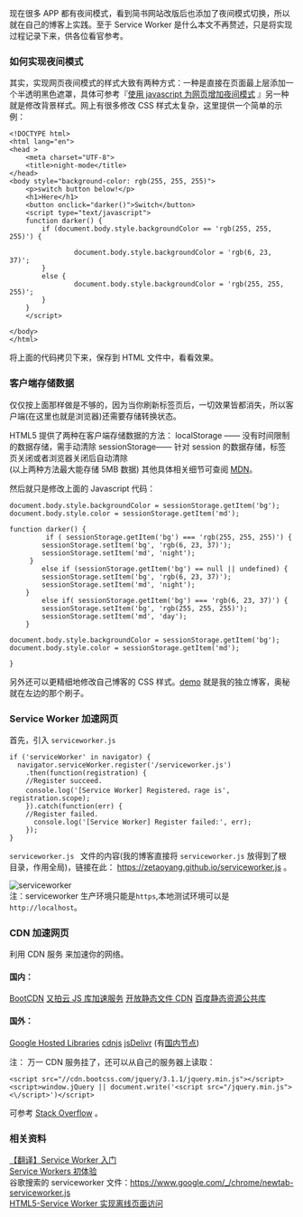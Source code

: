 现在很多 APP 都有夜间模式，看到简书网站改版后也添加了夜间模式切换，所以就在自己的博客上实践。至于 Service Worker 是什么本文不再赘述，只是将实现过程记录下来，供各位看官参考。

### 如何实现夜间模式

其实，实现网页夜间模式的样式大致有两种方式：一种是直接在页面最上层添加一个半透明黑色遮罩，具体可参考『[使用 javascript 为网页增加夜间模式](http://www.jb51.net/article/46223.htm) 』另一种就是修改背景样式。网上有很多修改 CSS 样式太复杂，这里提供一个简单的示例：

```
<!DOCTYPE html>
<html lang="en">
<head >
    <meta charset="UTF-8">
    <title>night-mode</title>
</head>
<body style="background-color: rgb(255, 255, 255)">
    <p>switch button below!</p>
    <h1>Here</h1>
    <button onclick="darker()">Switch</button>
    <script type="text/javascript">
    function darker() {
        if (document.body.style.backgroundColor == 'rgb(255, 255, 255)') {

                document.body.style.backgroundColor = 'rgb(6, 23, 37)';
        }
        else {
                document.body.style.backgroundColor = 'rgb(255, 255, 255)';
        }
    }
    </script>
    
</body>
</html>
```
将上面的代码拷贝下来，保存到 HTML 文件中，看看效果。


### 客户端存储数据

仅仅按上面那样做是不够的，因为当你刷新标签页后，一切效果皆都消失，所以客户端(在这里也就是浏览器)还需要存储转换状态。

HTML5 提供了两种在客户端存储数据的方法：
localStorage —— 没有时间限制的数据存储，需手动清除
sessionStorage—— 针对 session 的数据存储，标签页关闭或者浏览器关闭后自动清除  
(以上两种方法最大能存储 5MB 数据)
其他具体相关细节可查阅 [MDN](https://developer.mozilla.org/)。

然后就只是修改上面的 Javascript 代码：
```
document.body.style.backgroundColor = sessionStorage.getItem('bg');
document.body.style.color = sessionStorage.getItem('md');

function darker() {
         if ( sessionStorage.getItem('bg') === 'rgb(255, 255, 255)') {
		sessionStorage.setItem('bg', 'rgb(6, 23, 37)');
        sessionStorage.setItem('md', 'night');
     }
    	else if (sessionStorage.getItem('bg') == null || undefined) {
        sessionStorage.setItem('bg', 'rgb(6, 23, 37)');
        sessionStorage.setItem('md', 'night');  
    }
    	else if( sessionStorage.getItem('bg') === 'rgb(6, 23, 37)') {
        sessionStorage.setItem('bg', 'rgb(255, 255, 255)');
        sessionStorage.setItem('md', 'day');
    }

document.body.style.backgroundColor = sessionStorage.getItem('bg');
document.body.style.color = sessionStorage.getItem('md');

}
```



另外还可以更精细地修改自己博客的 CSS 样式。[demo](https://zetaoyang.github.io/) 就是我的独立博客，奥秘就在左边的那个刷子。



### Service Worker 加速网页

首先，引入 `serviceworker.js`

```
if ('serviceWorker' in navigator) {
  navigator.serviceWorker.register('/serviceworker.js')
    .then(function(registration) {
    //Register succeed.
    console.log('[Service Worker] Registered，rage is', registration.scope);
    }).catch(function(err) {
    //Register failed.
      console.log('[Service Worker] Register failed:', err);
    });
}
```

`serviceworker.js ` 文件的内容(我的博客直接将 `serviceworker.js` 放得到了根目录，作用全局)，链接在此： https://zetaoyang.github.io/serviceworker.js 。

![serviceworker](https://cdn.rawgit.com/qanno/qanno.github.io/master/images/blog-serviceworker.png)  
注：serviceworker 生产环境只能是`https`,本地测试环境可以是`http://localhost`。

### CDN 加速网页

利用 CDN 服务 来加速你的网络。
#### 国内：

[BootCDN](http://www.bootcdn.cn/)
[又拍云 JS 库加速服务](http://jscdn.upai.com/)
[开放静态文件 CDN](https://staticfile.org/)
[百度静态资源公共库](http://cdn.code.baidu.com/)

#### 国外：

[Google Hosted Libraries](https://developers.google.com/speed/libraries/)
[cdnjs](https://cdnjs.com/) 
[jsDelivr](https://www.jsdelivr.com/) (有[国内节点](https://www.jsdelivr.com/features/cdn-in-asia-and-china))

注：
万一 CDN 服务挂了，还可以从自己的服务器上读取：
```
<script src="//cdn.bootcss.com/jquery/3.1.1/jquery.min.js"></script>
<script>window.jQuery || document.write('<script src="/jquery.min.js"><\/script>')</script>
```
可参考 [Stack Overflow](http://stackoverflow.com/questions/5257923/how-to-load-local-script-files-as-fallback-in-cases-where-cdn-are-blocked-unavai) 。

### 相关资料

[【翻译】Service Worker 入门](https://w3ctech.com/topic/866)  
[Service Workers 初体验](https://www.w3ctrain.com/2016/09/17/service-workers-note/)  
谷歌搜索的 serviceworker 文件：https://www.google.com/_/chrome/newtab-serviceworker.js  
[HTML5-Service Worker 实现离线页面访问](http://blog.csdn.net/qiqingjin/article/details/51629278)